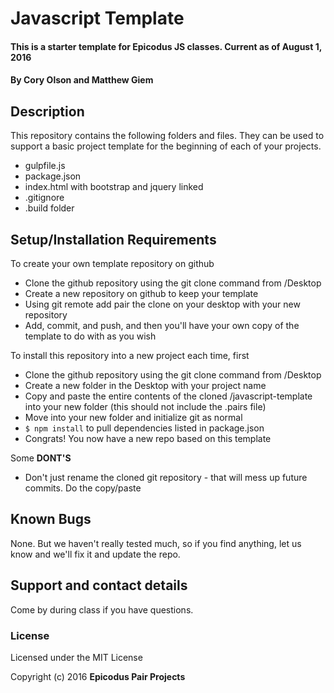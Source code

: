 # Javascript Template

#### This is a starter template for Epicodus JS classes. Current as of August 1, 2016

#### By Cory Olson and Matthew Giem

## Description

This repository contains the following folders and files.  They can be used to support a basic project template for the beginning of each of your projects.

* gulpfile.js
* package.json
* index.html with bootstrap and jquery linked
* .gitignore
* .build folder

## Setup/Installation Requirements

To create your own template repository on github

* Clone the github repository using the git clone command from /Desktop
* Create a new repository on github to keep your template
* Using git remote add pair the clone on your desktop with your new repository
* Add, commit, and push, and then you'll have your own copy of the template to do with as you wish

To install this repository into a new project each time, first

* Clone the github repository using the git clone command from /Desktop
* Create a new folder in the Desktop with your project name
* Copy and paste the entire contents of the cloned /javascript-template into your new folder (this should not include the .pairs file)
* Move into your new folder and initialize git as normal
* ``` $ npm install ``` to pull dependencies listed in package.json
* Congrats! You now have a new repo based on this template

Some **DONT'S**

* Don't just rename the cloned git repository - that will mess up future commits.  Do the copy/paste

## Known Bugs

None.  But we haven't really tested much, so if you find anything, let us know and we'll fix it and update the repo.  

## Support and contact details

Come by during class if you have questions.

### License

Licensed under the MIT License

Copyright (c) 2016 **Epicodus Pair Projects**

